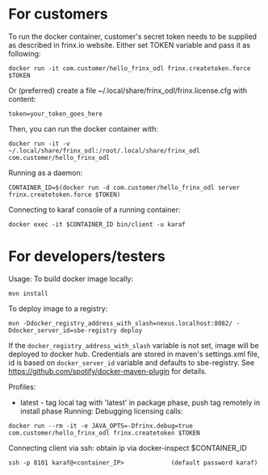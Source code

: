 For customers
=============
To run the docker container, customer's secret token needs to be supplied as described in frinx.io website.
Either set TOKEN variable and pass it as following:
```
docker run -it com.customer/hello_frinx_odl frinx.createtoken.force $TOKEN
```
Or (preferred) create a file ~/.local/share/frinx_odl/frinx.license.cfg with content:
```
token=your_token_goes_here
```
Then, you can run the docker container with:
```
docker run -it -v ~/.local/share/frinx_odl:/root/.local/share/frinx_odl com.customer/hello_frinx_odl
```

Running as a daemon:
```
CONTAINER_ID=$(docker run -d com.customer/hello_frinx_odl server frinx.createtoken.force $TOKEN)
```

Connecting to karaf console of a running container:
```
docker exec -it $CONTAINER_ID bin/client -u karaf
```

For developers/testers
======================
Usage:
To build docker image locally:
```
mvn install
```
To deploy image to a registry:
```
mvn -Ddocker_registry_address_with_slash=nexus.localhost:8082/ -Ddocker_server_id=sbe-registry deploy
```
If the `docker_registry_address_with_slash` variable is not set, image will be deployed to docker hub.
Credentials are stored in maven's settings.xml file, id is based on `docker_server_id` variable
and defaults to sbe-registry. See https://github.com/spotify/docker-maven-plugin for details.

Profiles:
* latest - tag local tag with 'latest' in package phase, push tag remotely in install phase
Running:
Debugging licensing calls:
```
docker run --rm -it -e JAVA_OPTS=-Dfrinx.debug=true com.customer/hello_frinx_odl frinx.createtoken $TOKEN
```

Connecting client via ssh:
obtain ip via docker-inspect $CONTAINER_ID
```
ssh -p 8101 karaf@<container_IP>             (default password karaf)
```
